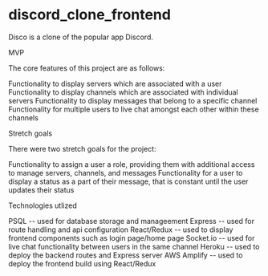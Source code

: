 # discord_clone_frontend

Disco is a clone of the popular app Discord.

MVP

The core features of this project are as follows:

Functionality to display servers which are associated with a user
Functionality to display channels which are associated with individual servers
Functionality to display messages that belong to a specific channel
Functionality for multiple users to live chat amongst each other within these channels


Stretch goals

There were two stretch goals for the project:

Functionality to assign a user a role, providing them with additional access to manage servers, channels, and messages
Functionality for a user to display a status as a part of their message, that is constant until the user updates their status

Technologies utlized

PSQL -- used for database storage and manageement
Express -- used for route handling and api configuration
React/Redux -- used to display frontend components such as login page/home page
Socket.io -- used for live chat functionality between users in the same channel
Heroku -- used to deploy the backend routes and Express server
AWS Amplify -- used to deploy the frontend build using React/Redux
